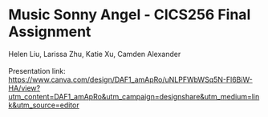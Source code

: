 # Music Sonny Angel - CICS256 Final Assignment
Helen Liu, Larissa Zhu, Katie Xu, Camden Alexander
\
\
Presentation link:\
https://www.canva.com/design/DAF1_amApRo/uNLPFWbWSq5N-Fl6BiW-HA/view?utm_content=DAF1_amApRo&utm_campaign=designshare&utm_medium=link&utm_source=editor
